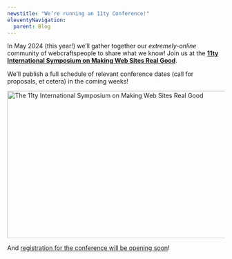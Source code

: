 ```yaml
---
newstitle: "We’re running an 11ty Conference!"
eleventyNavigation:
  parent: Blog
---
```


In May 2024 (this year!) we’ll gather together our _extremely-online_ community of webcraftspeople to share what we know! Join us at the [**11ty International Symposium on Making Web Sites Real Good**](https://conf.11ty.dev/).

We’ll publish a full schedule of relevant conference dates (call for proposals, et cetera) in the coming weeks!

<a href="https://conf.11ty.dev" class="elv-externalexempt opengraph-card">
  <img src="https://v1.opengraph.11ty.dev/https%3A%2F%2Fconf.11ty.dev%2F/medium/" alt="The 11ty International Symposium on Making Web Sites Real Good" loading="lazy" decoding="async" width="650" height="341" eleventy:ignore>
</a>

And [registration for the conference will be opening soon](https://conf.11ty.dev/#subscription)!
